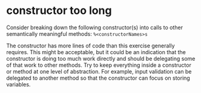 # constructor too long

Consider breaking down the following constructor(s) into calls to other semantically meaningful methods: `%<constructorNames>s`

The constructor has more lines of code than this exercise generally requires.
This might be acceptable, but it could be an indication that the constructor is doing too much work directly and should be delegating some of that work to other methods.
Try to keep everything inside a constructor or method at one level of abstraction.
For example, input validation can be delegated to another method so that the constructor can focus on storing variables.
